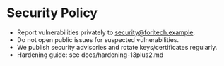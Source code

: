 # Security Policy

- Report vulnerabilities privately to <security@foritech.example>.
- Do not open public issues for suspected vulnerabilities.
- We publish security advisories and rotate keys/certificates regularly.
- Hardening guide: see docs/hardening-13plus2.md
